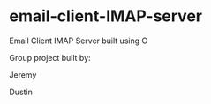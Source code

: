 # email-client-IMAP-server
Email Client IMAP Server built using C

Group project built by:

Jeremy

Dustin
